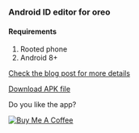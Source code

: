 ### Android ID editor for oreo

#### Requirements
1. Rooted phone
2. Android 8+


[Check the blog post for more details](https://medium.com/@dzPow/how-to-change-android-id-on-oreo-with-root-a71ebbc38cec)

[Download APK file](https://github.com/sdex/AndroidIDeditor/releases/tag/1.0)

Do you like the app?

<a href="https://www.buymeacoffee.com/sdex"><img src="https://www.buymeacoffee.com/assets/img/custom_images/yellow_img.png" alt="Buy Me A Coffee" style="height: auto !important;width: auto !important;" ></a>
